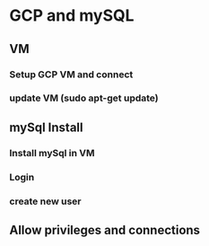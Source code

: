 # GCP and mySQL

## VM
### Setup GCP VM and connect 
### update VM (sudo apt-get update)

## mySql Install
### Install mySql in VM
### Login
### create new user


## Allow privileges and connections
